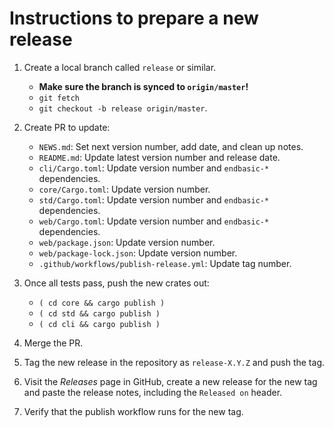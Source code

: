 # Instructions to prepare a new release

1.  Create a local branch called `release` or similar.

    *   **Make sure the branch is synced to `origin/master`!**
    *   `git fetch`
    *   `git checkout -b release origin/master`.

1.  Create PR to update:

    *   `NEWS.md`: Set next version number, add date, and clean up notes.
    *   `README.md`: Update latest version number and release date.
    *   `cli/Cargo.toml`: Update version number and `endbasic-*` dependencies.
    *   `core/Cargo.toml`: Update version number.
    *   `std/Cargo.toml`: Update version number and `endbasic-*` dependencies.
    *   `web/Cargo.toml`: Update version number and `endbasic-*` dependencies.
    *   `web/package.json`: Update version number.
    *   `web/package-lock.json`: Update version number.
    *   `.github/workflows/publish-release.yml`: Update tag number.

1.  Once all tests pass, push the new crates out:

    *   `( cd core && cargo publish )`
    *   `( cd std && cargo publish )`
    *   `( cd cli && cargo publish )`

1.  Merge the PR.

1.  Tag the new release in the repository as `release-X.Y.Z` and push the tag.

1.  Visit the *Releases* page in GitHub, create a new release for the new tag
    and paste the release notes, including the `Released on` header.

1.  Verify that the publish workflow runs for the new tag.
